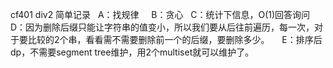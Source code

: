 
cf401 div2 简单记录   
A：找规律     
B：贪心   
C：统计下信息，O(1)回答询问     
D：因为删除后缀只能让字符串的值变小，所以我们要从后往前遍历，每一次，对于要比较的2个串，看看需不需要删除前一个的后缀，要删除多少。     
E：排序后dp，不需要segment tree维护，用2个multiset就可以维护了。        
